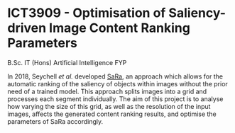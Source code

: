 # ICT3909 - Optimisation of Saliency-driven Image Content Ranking Parameters
B.Sc. IT (Hons) Artificial Intelligence FYP

In 2018, Seychell <i>et al.</i> developed <a href="	https://www.um.edu.mt/library/oar/handle/123456789/90087" target="_blank">SaRa</a>, an approach which allows for the automatic
ranking of the saliency of objects within images without the prior need of a trained model.
This approach splits images into a grid and processes each segment individually. The aim
of this project is to analyse how varying the size of this grid, as well as the resolution of the
input images, affects the generated content ranking results, and optimise the parameters
of SaRa accordingly.
